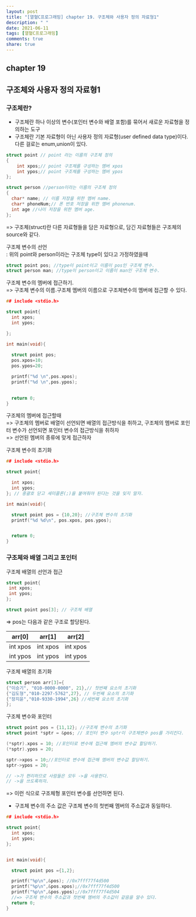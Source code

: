 ```yaml
---
layout: post
title: "[열혈C프로그래밍] chapter 19. 구조체와 사용자 정의 자료형1"
description: " "
date: 2021-06-11
tags: [열혈C프로그래밍]
comments: true
share: true
---
```


## chapter 19
## 구조체와 사용자 정의 자료형1

### 구조체란?

* 구조체란 하나 이상의 변수(포인터 변수와 배열 포함)를 묶어서 새로운 자료형을 정의하는 도구
* 구조체란 기본 자료형이 아닌 사용자 정의 자료형(user defined data type)이다. 다른 걸로는 enum,union이 있다.

```c
struct point // point 라는 이름의 구조체 정의
{
	int xpos;// point 구조체를 구성하는 멤버 xpos
	int ypos;// point 구조체를 구성하는 멤버 ypos
};

struct person //person이라는 이름의 구조체 정의
{
  char* name; // 이름 저장을 위한 멤버 name.
  char* phoneNum;// 폰 번호 저장을 위한 멤버 phonenum.
  int age //나이 저장을 위한 멤버 age.
};
```
=> 구조체(struct)란 다른 자료형들을 담은 자료형으로, 담긴 자료형들은 구조체의 source와 같다.<br>

구조체 변수의 선언<br>
: 위의 point와 person이라는 구조체 type이 있다고 가정하였을때 <br>

```c
struct point pos; //type이 point이고 이름이 pos인 구조체 변수.
struct person man; //type이 person이고 이름이 man인 구조체 변수.
```

구조체 변수의 멤버에 접근하기.<br>
=> 구조체 변수의 이름.구조체 멤버의 이름으로 구조체변수의 멤버에 접근할 수 있다.<br>

```c
## include <stdio.h>

struct point{
  int xpos;
  int ypos;

};

int main(void){
  
  struct point pos;
  pos.xpos=10;
  pos.ypos=20;

  printf("%d \n",pos.xpos);
  printf("%d \n",pos.ypos);

 
  return 0;
}
```
구조체의 멤버에 접근할때 <br>
=> 구조체의 멤버로 배열이 선언되면 배열의 접근방식을 취하고, 구조체의 멤버로 포인터 변수가 선언되면 포인터 변수의 접근방식을 취하자 <br>
=> 선언된 멤버의 종류에 맞게 접근하자 <br>

구조체 변수의 초기화
```c
## include <stdio.h>

struct point{

  int xpos;
  int ypos;
}; // 중괄호 닫고 세미콜론(;)을 붙여줘야 된다는 것을 잊지 말자.

int main(void){

  struct point pos = {10,20}; //구조체 변수의 초기화
  printf("%d %d\n", pos.xpos, pos.ypos);


  return 0;
}

```

### 구조체와 배열 그리고 포인터

구조체 배열의 선언과 접근 <br>

```c
struct point{
 int xpos;
 int ypos;
};

struct point pos[3]; // 구조체 배열
```
=> pos는 다음과 같은 구조로 할당된다.

| arr[0] | arr[1] | arr[2]|
|--------|--------|-------|
|int xpos|int xpos|int xpos|
|int ypos|int ypos|int ypos|

구조체 배열의 초기화 <br>
```c
struct person arr[3]={
{"이승기", "010-0000-0000", 21},// 첫번째 요소의 초기화
{"김도형","010-2297-5762",27}, // 두번째 요소의 초기화
{"장지윤","010-9330-1994",26} //세번째 요소의 초기화
};
```

구조체 변수와 포인터 <br>

```c
struct point pos = {11,12}; //구조체 변수의 초기화
struct point *sptr = &pos; // 포인터 변수 sptr이 구조체변수 pos를 가리킨다.

(*sptr).xpos = 10; //포인터로 변수에 접근해 멤버의 변수값 할당하기.
(*sptr).ypos = 20; 

sptr->xpos = 10;//포인터로 변수에 접근해 멤버의 변수값 할당하기.
sptr->ypos = 20; 

// ->가 편리하므로 사람들은 모두 ->을 사용한다.
// ->을 쓰도록하자.
```
=> 이런 식으로 구조체형 포인터 변수를 선언하면 된다.<br>

* 구조체 변수의 주소 값은 구조체 변수의 첫번째 멤버의 주소값과 동일하다.

```c
## include <stdio.h>

struct point{
  int xpos;
  int ypos;
};


int main(void){

  struct point pos ={1,2};

  printf("%p\n",&pos); //0x7fff77f4d500
  printf("%p\n",&pos.xpos);//0x7fff77f4d500
  printf("%p\n",&pos.ypos);//0x7fff77f4d504
  //=> 구조체 변수의 주소값과 첫번째 멤버의 주소값이 같음을 알수 있다.
  return 0;
}
```



